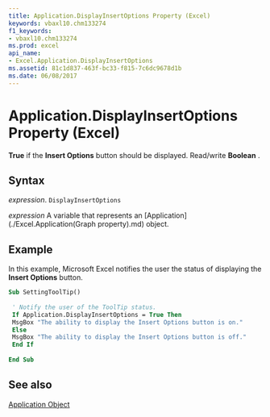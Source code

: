 ```yaml
---
title: Application.DisplayInsertOptions Property (Excel)
keywords: vbaxl10.chm133274
f1_keywords:
- vbaxl10.chm133274
ms.prod: excel
api_name:
- Excel.Application.DisplayInsertOptions
ms.assetid: 81c1d837-463f-bc33-f815-7c6dc9678d1b
ms.date: 06/08/2017
---
```



# Application.DisplayInsertOptions Property (Excel)

 **True** if the **Insert Options** button should be displayed. Read/write **Boolean** .


## Syntax

 _expression_. `DisplayInsertOptions`

 _expression_ A variable that represents an [Application](./Excel.Application(Graph property).md) object.


## Example

In this example, Microsoft Excel notifies the user the status of displaying the  **Insert Options** button.


```vb
Sub SettingToolTip() 
 
 ' Notify the user of the ToolTip status. 
 If Application.DisplayInsertOptions = True Then 
 MsgBox "The ability to display the Insert Options button is on." 
 Else 
 MsgBox "The ability to display the Insert Options button is off." 
 End If 
 
End Sub
```


## See also


[Application Object](Excel.Application(object).md)

